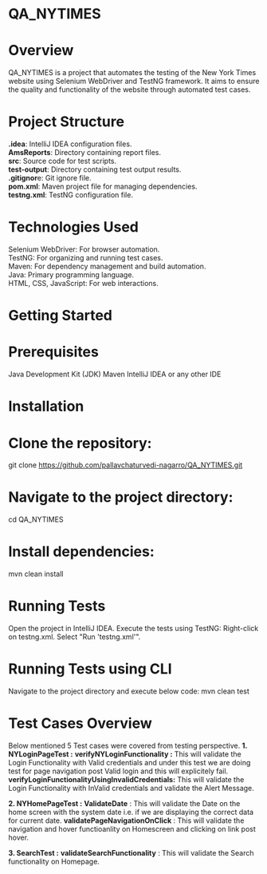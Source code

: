 # QA_NYTIMES
# Overview
QA_NYTIMES is a project that automates the testing of the New York Times website using Selenium WebDriver and TestNG framework. It aims to ensure the quality and functionality of the website through automated test cases.

# Project Structure
**.idea**: IntelliJ IDEA configuration files.                                                                        
**AmsReports**: Directory containing report files.                                                
**src**: Source code for test scripts.                                                        
**test-output**: Directory containing test output results.                                                        
**.gitignor**e: Git ignore file.                                                        
**pom.xml**: Maven project file for managing dependencies.                                                        
**testng.xml**: TestNG configuration file.                                                                

# Technologies Used
Selenium WebDriver: For browser automation.                                                                        
TestNG: For organizing and running test cases.                                                                        
Maven: For dependency management and build automation.                                                                        
Java: Primary programming language.                                                                        
HTML, CSS, JavaScript: For web interactions.                                                                        

# Getting Started
# Prerequisites
Java Development Kit (JDK)
Maven
IntelliJ IDEA or any other IDE

# Installation
# Clone the repository:
git clone https://github.com/pallavchaturvedi-nagarro/QA_NYTIMES.git
# Navigate to the project directory:
cd QA_NYTIMES
# Install dependencies:
mvn clean install

# Running Tests
Open the project in IntelliJ IDEA.
Execute the tests using TestNG:
Right-click on testng.xml.
Select "Run 'testng.xml'".

# Running Tests using CLI
Navigate to the project directory and execute below code:
mvn clean test


# Test Cases Overview
Below mentioned 5 Test cases were covered from testing perspective.
**1. NYLoginPageTest :**
**verifyNYLoginFunctionality :** This will validate the Login Functionality with Valid credentials and under this test we are doing test for page navigation post Valid login and this will explicitely fail.
**verifyLoginFunctionalityUsingInvalidCredentials:** This will validate the Login Functionality with InValid credentials and validate the Alert Message.

**2. NYHomePageTest :**
**ValidateDate** : This will validate the Date on the home screen with the system date i.e. if we are displaying the correct data for current date.
**validatePageNavigationOnClick** : This will validate the navigation and hover functioanlity on Homescreen and clicking on link post hover.

**3. SearchTest :**
**validateSearchFunctionality** : This will validate the Search functionality on Homepage.


        
            
